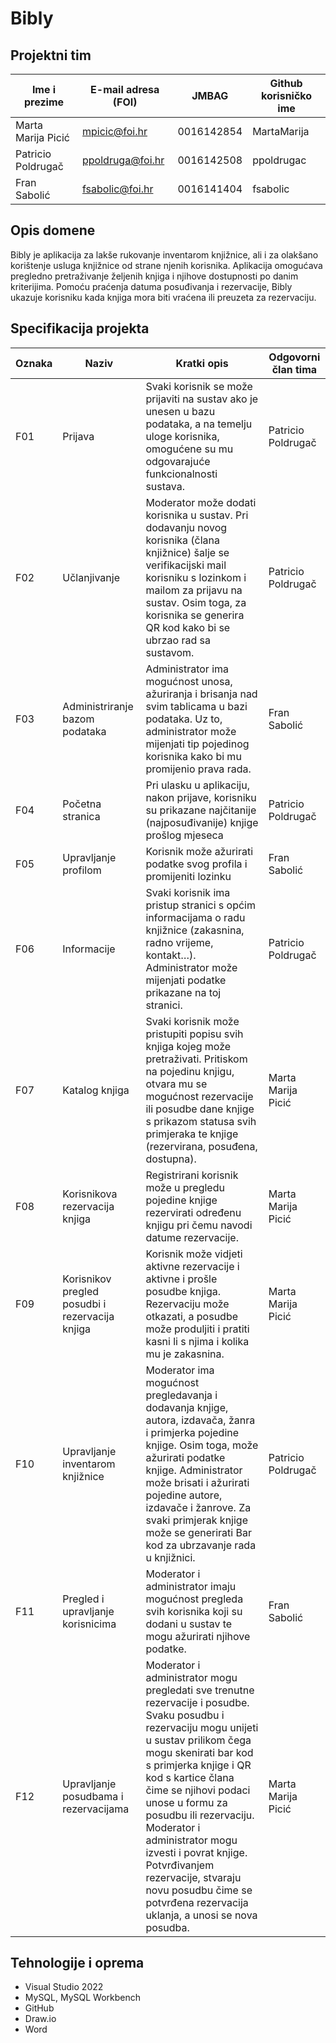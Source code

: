 # Bibly
## Projektni tim

Ime i prezime | E-mail adresa (FOI) | JMBAG | Github korisničko ime
------------  | ------------------- | ----- | ---------------------
Marta Marija Picić | mpicic@foi.hr | 0016142854 | MartaMarija
Patricio Poldrugač | ppoldruga@foi.hr | 0016142508 | ppoldrugac
Fran Sabolić | fsabolic@foi.hr | 0016141404 | fsabolic

## Opis domene
Bibly je aplikacija za lakše rukovanje inventarom knjižnice, ali i za olakšano korištenje usluga knjižnice od strane njenih korisnika. Aplikacija omogućava pregledno pretraživanje željenih knjiga i njihove dostupnosti po danim kriterijima. Pomoću praćenja datuma posuđivanja i rezervacije, Bibly ukazuje korisniku kada knjiga mora biti vraćena ili preuzeta za rezervaciju.

## Specifikacija projekta

Oznaka|Naziv|Kratki opis|Odgovorni član tima
---|---|---|---
F01|Prijava|Svaki korisnik se može prijaviti na sustav ako je unesen u bazu podataka, a na temelju uloge korisnika, omogućene su mu odgovarajuće funkcionalnosti sustava.|Patricio Poldrugač
F02|Učlanjivanje|Moderator može dodati korisnika u sustav. Pri dodavanju novog korisnika (člana knjižnice) šalje se verifikacijski mail korisniku s lozinkom i mailom za prijavu na sustav. Osim toga, za korisnika se generira QR kod kako bi se ubrzao rad sa sustavom.|Patricio Poldrugač
F03|Administriranje bazom podataka|Administrator ima mogućnost unosa, ažuriranja i brisanja nad svim tablicama u bazi podataka. Uz to, administrator može mijenjati tip pojedinog korisnika kako bi mu promijenio prava rada.|Fran Sabolić
F04|Početna stranica|Pri ulasku u aplikaciju, nakon prijave, korisniku su prikazane najčitanije (najposuđivanije) knjige prošlog mjeseca|Patricio Poldrugač
F05|Upravljanje profilom|Korisnik može ažurirati podatke svog profila i promijeniti lozinku|Fran Sabolić
F06|Informacije|Svaki korisnik ima pristup stranici s općim informacijama o radu knjižnice (zakasnina, radno vrijeme, kontakt…). Administrator može mijenjati podatke prikazane na toj stranici.|Patricio Poldrugač
F07|Katalog knjiga|Svaki korisnik može pristupiti popisu svih knjiga kojeg može pretraživati. Pritiskom na pojedinu knjigu, otvara mu se mogućnost rezervacije ili posudbe dane knjige s prikazom statusa svih primjeraka te knjige (rezervirana, posuđena, dostupna).|Marta Marija Picić
F08|Korisnikova rezervacija knjiga|Registrirani korisnik može u pregledu pojedine knjige rezervirati određenu knjigu pri čemu navodi datume rezervacije.|Marta Marija Picić
F09|Korisnikov pregled posudbi i rezervacija knjiga|Korisnik može vidjeti aktivne rezervacije i aktivne i prošle posudbe knjiga. Rezervaciju može otkazati, a posudbe može produljiti i pratiti kasni li s njima i kolika mu je zakasnina.|Marta Marija Picić
F10|Upravljanje inventarom knjižnice|Moderator ima mogućnost pregledavanja i dodavanja knjige, autora, izdavača, žanra i primjerka pojedine knjige. Osim toga, može ažurirati podatke knjige. Administrator može brisati i ažurirati pojedine autore, izdavače i žanrove. Za svaki primjerak knjige može se generirati Bar kod za ubrzavanje rada u knjižnici.|Patricio Poldrugač
F11|Pregled i upravljanje korisnicima|Moderator i administrator imaju mogućnost pregleda svih korisnika koji su dodani u sustav te mogu ažurirati njihove podatke.|Fran Sabolić
F12|Upravljanje posudbama i rezervacijama|Moderator i administrator mogu pregledati sve trenutne rezervacije i posudbe. Svaku posudbu i rezervaciju mogu unijeti u sustav prilikom čega mogu skenirati bar kod s primjerka knjige i QR kod s kartice člana čime se njihovi podaci unose u formu za posudbu ili rezervaciju. Moderator i administrator mogu izvesti i povrat knjige. Potvrđivanjem rezervacije, stvaraju novu posudbu čime se potvrđena rezervacija uklanja, a unosi se nova posudba.|Marta Marija Picić


## Tehnologije i oprema
- Visual Studio 2022
- MySQL, MySQL Workbench 
- GitHub
- Draw.io
- Word
